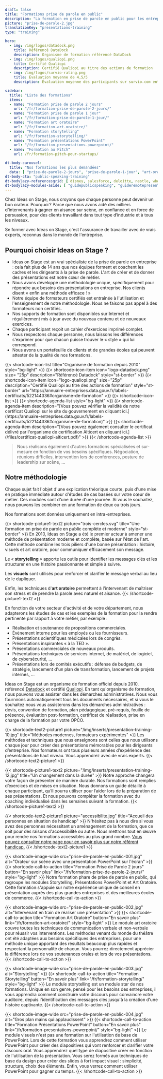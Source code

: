 ```yaml
---
draft: false
title: "Formations prise de parole en public"
description: "La formation en prise de parole en public pour les entreprises la plus complète du marché. Message, Storytelling, Visuels et Art Oratoire."
picture: "prise-de-parole-2.jpg"
translationKey: "presentations-training"
type: "training"

hero:
  - img: /img/logos/datadock.png 
    title: Référencé DataDock
    description: Organisme de formation référencé DataDock
  - img: /img/logos/qualiopi.png
    title: Certifié Qualiopi
    description: Certifié Qualiopi au titre des actions de formation 
  - img: /img/logos/survio-rating.png
    title: Évaluation moyenne de 4,5/5
    description: Évaluation moyenne des participants sur survio.com entre octobre 2022 et septembre 2024

sidebar:
  title: "Liste des formations"
  items:
  - name: "Formation prise de parole 2 jours"
    url: "/fr/formation-prise-de-parole-2-jours/"
  - name: "Formation prise de parole 1 jour"
    url: "/fr/formation-prise-de-parole-1-jour/"
  - name: "Formation art oratoire"
    url: "/fr/formation-art-oratoire/"
  - name: "Formation storytelling"
    url: "/fr/formation-storytelling/"
  - name: "Formation présentations PowerPoint"
    url: "/fr/formation-presentations-powerpoint/"
  - name: "Formation au Pitch"
    url: /fr/formation-pitch-pour-startups/

dt-body-carousel:
  title: "Nos formations les plus demandées"
  data: [ "prise-de-parole-2-jours", "prise-de-parole-1-jour", "art-oratoire", "storytelling" ]
dt-body-cta: "public-speaking-training"
dt-bodylazy-referencesgrid: [ disney, salesforce, deloitte, nestle, wbg, em-lyon, colombus-consulting, business-france, bpce, bouygues, edf, colas ]
dt-bodylazy-modules-aside: [ "guidepublicspeaking", "guideremotepresentations" ]
---
```


Chez Ideas on Stage, nous croyons que chaque personne peut devenir un bon orateur. Pourquoi ? Parce que nous avons aidé des milliers d’intervenants à gagner en aisance sur scène, en confiance et en force de persuasion, pour des clients travaillant dans tout type d’industrie et à tous les niveaux.

Se former avec Ideas on Stage, c'est l'assurance de travailler avec de vrais experts, reconnus dans le monde de l'entreprise.

## Pourquoi choisir Ideas on Stage ?

- Ideas on Stage est un vrai spécialiste de la prise de parole en entreprise : cela fait plus de 14 ans que nos équipes forment et coachent les cadres et les dirigeants à la prise de parole. L'art de créer et de donner des présentations est notre cœur de métier.
- Nous avons développé une méthodologie unique, spécifiquement pour répondre aux besoins des présentations en entreprise. Nos clients disent « enfin une méthode efficace ! »
- Notre équipe de formateurs certifiés est entraînée à l'utilisation et l'enseignement de notre méthodologie. Nous ne faisons pas appel à des formateurs non certifiés.
- Nos supports de formation sont disponibles sur Internet et régulièrement mis à jour avec du nouveau contenu et de nouveaux exercices.
- Chaque participant reçoit un cahier d'exercices imprimé complet.
- Nous respectons chaque personne, nous laissons les différences s'exprimer pour que chacun puisse trouver le « style » qui lui correspond.
- Nous avons un portefeuille de clients et de grandes écoles qui peuvent attester de la qualité de nos formations.
<p></p>
{{< shortcode-icon-list title="Organisme de formation depuis 2010" style="bg-light" >}}
	{{< shortcode-icon-item icon="logo-datadock.png" size= "25p" description="Référencé Datadock" style="st-border" >}}
	{{< shortcode-icon-item icon="logo-qualiopi.png" size="25p" description="Certifié Qualiopi au titre des actions de formation" style="st-border" url="https://annuaire-entreprises.data.gouv.fr/labels-certificats/522144336#organisme-de-formation" >}}
{{< /shortcode-icon-list >}}
{{< shortcode-agenda-list style="bg-light" >}}
	{{< shortcode-agenda-item description="[Vous pouvez vérifier la validité de notre certificat Qualiopi sur le site du gouvernement en cliquant ici.](https://annuaire-entreprises.data.gouv.fr/labels-certificats/522144336#organisme-de-formation)" >}}
	{{< shortcode-agenda-item description="[Vous pouvez également consulter le certificat délivré par l'organisme de certification Alticert en cliquant ici.](/files/certificat-qualiopi-alticert.pdf)" >}}
{{< /shortcode-agenda-list >}}

> Nous réalisons également d'autres formations spécialisées et sur-mesure en fonction de vos besoins spécifiques. Négociation, réunions difficiles, intervention lors de conférences, posture de leadership sur scène, …

## Notre méthodologie

Chaque sujet fait l'objet d'une explication théorique courte, puis d'une mise en pratique immédiate autour d'études de cas basées sur votre cœur de métier. Ces modules sont d'une durée d'une journée. Si vous le souhaitez, nous pouvons les combiner en une formation de deux ou trois jours.

Nos formations sont données uniquement en intra-entreprises.

{{< shortcode-picture1-text2 picture="trois-cercles.svg" title="Une formation en prise de parole en public complète et moderne" style="st-border" >}}
En 2010, Ideas on Stage a été le premier acteur à amener une méthode de présentation moderne et complète, basée sur l'état de l'art. Cette méthode combine les trois piliers d'une bonne présentation : histoire, visuels et art oratoire, pour communiquer efficacement son message.

Le « **storytelling** » apporte les outils pour identifier les messages clés et les structurer en une histoire passionnante et simple à suivre.  

Les **visuels** sont utilisés pour renforcer et clarifier le message verbal au lieu de le dupliquer.

Enfin, les techniques d'**art oratoire** permettent à l'intervenant de maîtriser son stress et de prendre la parole avec naturel et aisance.
{{< /shortcode-picture1-text2 >}}

En fonction de votre secteur d'activité et de votre département, nous adapterons les études de cas et les exemples de la formation pour la rendre pertinente par rapport à votre métier, par exemple :

- Réalisation et soutenance de propositions commerciales.
- Évènement interne pour les employés ou les fournisseurs.
- Présentations scientifiques médicales lors de congrès.
- Présentations inspirantes « à la TED ».
- Présentations commerciales de nouveaux produits.
- Présentations techniques de services internet, de matériel, de logiciel, de cybersécurité, …
- Présentations lors de comités exécutifs : défense de budgets, de stratégie, lancement d'un plan de transformation, lancement de projets internes, …

Ideas on Stage est un organisme de formation officiel depuis 2010, référencé [Datadock](https://www.data-dock.fr) et certifié [Qualiopi](https://travail-emploi.gouv.fr/formation-professionnelle/acteurs-cadre-et-qualite-de-la-formation-professionnelle/article/qualiopi-marque-de-certification-qualite-des-prestataires-de-formation). En tant qu'organisme de formation, nous pouvons vous assister dans les démarches administratives. Nous vous fournirons automatiquement tous les documents nécessaires, et si vous le souhaitez nous vous assisterons dans les démarches administratives : devis, convention de formation, plan pédagogique, pré-requis, feuille de présence, évaluation post-formation, certificat de réalisation, prise en charge de la formation par votre OPCO.

{{< shortcode-text2-picture1 picture="/img/inserts/presentation-training-10.jpg" title="Méthodes modernes, formateurs expérimentés" >}}
Les méthodes et techniques que nous enseignons sont celles que nous utilisons chaque jour pour créer des présentations mémorables pour les dirigeants d’entreprise. Nos formateurs ont tous plusieurs années d’expérience des présentations de haut niveau. Vous apprendrez avec de vrais experts.
{{< /shortcode-text2-picture1 >}}

{{< shortcode-picture1-text2 picture="/img/inserts/presentation-training-12.jpg" title="Un changement dans la durée" >}}
Notre approche changera votre façon de présenter de manière durable. Nos formations sont remplies d’exercices et de mises en situation. Nous donnons un guide détaillé à chaque participant, qu’il pourra utiliser pour l’aider lors de la préparation de ses présentations. Et nous pouvons compléter la formation avec du coaching individualisé dans les semaines suivant la formation.
{{< /shortcode-picture1-text2 >}}

{{< shortcode-text2-picture1 picture="accessibilite.jpg" title="Accueil des personnes en situation de handicap" >}}
N'hésitez pas à nous dire si vous avez des personnes nécessitant un aménagement de la formation, que ce soit pour des raisons d'accessibilité ou autre. Nous mettrons tout en œuvre pour rendre nos formations accessibles au plus grand nombre. [Vous pouvez consulter notre page pour en savoir plus sur notre référent handicap.](/fr/apropos/rse/)
{{< /shortcode-text2-picture1 >}}

{{< shortcode-image-wide src="prise-de-parole-en-public-001.jpg" alt="Orateur sur scène avec une présentation PowerPoint sur l'écran" >}}
{{< shortcode-call-to-action title="Formation Prise de Parole 2 jours" button="En savoir plus" link="/fr/formation-prise-de-parole-2-jours/" style="bg-light" >}}
Notre formation phare de prise de parole en public, qui regroupe les modules Storytelling, Présentations PowerPoint et Art Oratoire. Cette formation s'appuie sur notre expérience unique de conseil en présentation auprès des plus grandes entreprises et des meilleures écoles de commerce.
{{< /shortcode-call-to-action >}}

{{< shortcode-image-wide src="prise-de-parole-en-public-002.jpg" alt="Intervenant en train de réaliser une présentation" >}}
{{< shortcode-call-to-action title="Formation Art Oratoire" button="En savoir plus" link="/fr/formation-art-oratoire/" style="bg-light" >}}
Le module art oratoire couvre toutes les techniques de communication verbale et non-verbale pour réussir vos interventions. Les méthodes venant du monde du théâtre ont été adaptées aux besoins spécifiques des entreprises, pour une méthode unique apportant des résultats beaucoup plus rapides et respectant la personnalité de chacun. Vous pourrez directement apprécier la différence lors de vos soutenances orales et lors de vos présentations.
{{< /shortcode-call-to-action >}}

{{< shortcode-image-wide src="prise-de-parole-en-public-003.jpg" alt="Storytelling" >}}
{{< shortcode-call-to-action title="Formation Storytelling" button="En savoir plus" link="/fr/formation-storytelling/" style="bg-light" >}}
Le module storytelling est un module star de nos formations. Unique en son genre, pensé pour les besoins des entreprises, il vous apprendra comment construire votre discours pour convaincre votre auditoire, depuis l'identification des messages clés jusqu'à la création d'une histoire captivante.
{{< /shortcode-call-to-action >}}

{{< shortcode-image-wide src="prise-de-parole-en-public-004.jpg" alt="Gros plan mains qui applaudissent" >}}
{{< shortcode-call-to-action title="Formation Présentations PowerPoint" button="En savoir plus" link="/fr/formation-presentations-powerpoint/"  style="bg-light" >}}
Le module visuels n'est pas une formation sur l'utilisation de base de PowerPoint. Lors de cette formation vous apprendrez comment utiliser PowerPoint pour créer des diapositives qui vont renforcer et clarifier votre discours oral. Vous apprendrez quel type de diapositive créer en fonction de l'utilisation de la présentation. Vous serez formés aux techniques de base du design pour créer des slides à fort impact visuel : simplicité, structure, choix des éléments. Enfin, vous verrez comment utiliser PowerPoint pour gagner du temps.
{{< /shortcode-call-to-action >}}
